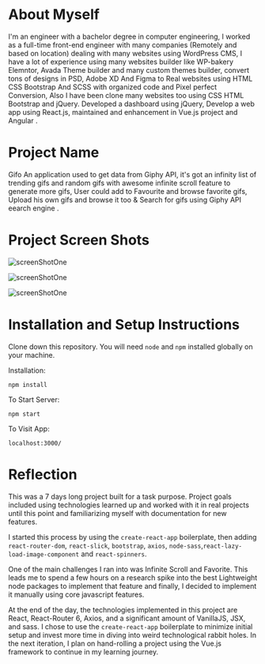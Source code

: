 # About Myself

I'm an engineer with a bachelor degree in computer engineering, I worked as a full-time front-end engineer with many companies (Remotely and based on location) dealing with many websites using WordPress CMS, I have a lot of experience using many websites builder like WP-bakery Elemntor, Avada Theme builder and many custom themes builder, convert tons of designs in PSD, Adobe XD And Figma to Real websites using HTML CSS Bootstrap And SCSS with organized code and Pixel perfect Conversion, Also I have been clone many websites too using CSS HTML Bootstrap and jQuery. Developed a dashboard using jQuery, Develop a web app using React.js, maintained and enhancement in Vue.js project and Angular .

# Project Name

Gifo
An application used to get data from Giphy API, it's got an infinity list of trending gifs and random gifs with awesome infinite scroll feature to generate more gifs, User could add to Favourite and browse favorite gifs, Upload his own gifs and browse it too & Search for gifs using Giphy API eearch engine .

# Project Screen Shots

![screenShotOne](https://i.ibb.co/qBPrtcd/Screen-Shot-2022-01-18-at-8-23-11-PM.png 'Optional title')

![screenShotOne](https://i.ibb.co/3FLBG79/Screen-Shot-2022-01-18-at-8-26-43-PM.png 'Optional title')

![screenShotOne](https://i.ibb.co/HThpD5b/Screen-Shot-2022-01-18-at-8-28-44-PM.png 'Optional title')

# Installation and Setup Instructions

Clone down this repository. You will need `node` and `npm` installed globally on your machine.

Installation:

`npm install`

To Start Server:

`npm start`

To Visit App:

`localhost:3000/`

# Reflection

This was a 7 days long project built for a task purpose. Project goals included using technologies learned up and worked with it in real projects until this point and familiarizing myself with documentation for new features.

I started this process by using the `create-react-app` boilerplate, then adding `react-router-dom`, `react-slick`, `bootstrap`, `axios`, `node-sass`,`react-lazy-load-image-component` and `react-spinners`.

One of the main challenges I ran into was Infinite Scroll and Favorite. This leads me to spend a few hours on a research spike into the best Lightweight node packages to implement that feature and finally, I decided to implement it manually using core javascript features.

At the end of the day, the technologies implemented in this project are React, React-Router 6, Axios, and a significant amount of VanillaJS, JSX, and sass. I chose to use the `create-react-app` boilerplate to minimize initial setup and invest more time in diving into weird technological rabbit holes. In the next iteration, I plan on hand-rolling a project using the Vue.js framework to continue in my learning journey.
